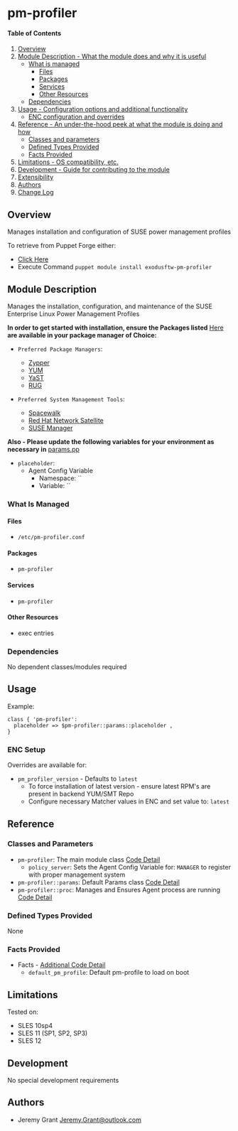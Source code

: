 # pm-profiler

#### Table of Contents

1. [Overview](#overview)
2. [Module Description - What the module does and why it is useful](#module-description)
    * [What is managed](#what-is-managed)
      * [Files](#files)
      * [Packages](#packages)
      * [Services](#services)
      * [Other Resources](#other-resources)
    * [Dependencies](#dependencies)
3. [Usage - Configuration options and additional functionality](#usage)
    * [ENC configuration and overrides](#enc-setup)
4. [Reference - An under-the-hood peek at what the module is doing and how](#reference)
    * [Classes and parameters](#classes-and-parameters)
    * [Defined Types Provided](#defined-types-provided)
    * [Facts Provided](#facts-provided)
5. [Limitations - OS compatibility, etc.](#limitations)
6. [Development - Guide for contributing to the module](#development)
7. [Extensibility](#extensibility)
8. [Authors](#authors)
9. [Change Log](https://github.com/exodusftw/puppet-ovpa/tree/master/CHANGELOG.md)

## Overview

Manages installation and configuration of SUSE power management profiles

To retrieve from Puppet Forge either:
* [Click Here](https://forge.puppetlabs.com/exodusftw/pm-profiler)
* Execute Command `puppet module install exodusftw-pm-profiler`

## Module Description

Manages the installation, configuration, and maintenance of the SUSE Enterprise Linux Power Management Profiles

**In order to get started with installation, ensure the Packages listed** [Here](#packages) **are available in your package manager of Choice:**

* `Preferred Package Managers`:
  * [Zypper](https://en.opensuse.org/Portal:Zypper)
  * [YUM](http://yum.baseurl.org/)
  * [YaST](https://en.opensuse.org/Portal:YaST)
  * [RUG](https://www.suse.com/documentation/sled10/sled_deployment_sp1/data/sec_onlineupdate_rug.html)

* `Preferred System Management Tools`:
  * [Spacewalk](http://spacewalk.redhat.com/)
  * [Red Hat Network Satellite](https://access.redhat.com/products/red-hat-satellite)
  * [SUSE Manager](https://www.suse.com/products/suse-manager/)

**Also - Please update the following variables for your environment as necessary in** [params.pp](https://github.com/exodusftw/puppet-pm-profiler/tree/master/manifests/params.pp)

* `placeholder`:
  * Agent Config Variable 
    * Namespace: ``
    * Variable: ``

### What Is Managed

#### Files
* `/etc/pm-profiler.conf`

#### Packages
* `pm-profiler`

#### Services
* `pm-profiler`

#### Other Resources

* exec entries

### Dependencies
No dependent classes/modules required

## Usage
Example:
```puppet
class { 'pm-profiler':
  placeholder => $pm-profiler::params::placeholder ,
}
```

### ENC Setup
Overrides are available for:
* `pm_profiler_version` - Defaults to `latest`
  * To force installation of latest version - ensure latest RPM's are present in backend YUM/SMT Repo
  * Configure necessary Matcher values in ENC and set value to: `latest`

## Reference

### Classes and Parameters
* `pm-profiler`: The main module class [Code Detail](https://github.com/exodusftw/puppet-ovpa/tree/master/manifests/init.pp)
  * `policy_server`: Sets the Agent Config Variable for: `MANAGER` to register with proper management system
* `pm-profiler::params`: Default Params class [Code Detail](https://github.com/exodusftw/puppet-ovpa/tree/master/manifests/params.pp)
* `pm-profiler::proc`: Manages and Ensures Agent process are running [Code Detail](https://github.com/exodusftw/puppet-ovpa/tree/master/manifests/proc.pp)

### Defined Types Provided
None

### Facts Provided
* Facts - [Additional Code Detail](https://github.com/exodusftw/puppet-pm-profiler/tree/master/lib/facter/opcagtfacts.rb)
  * `default_pm_profile`: Default pm-profile to load on boot

## Limitations

Tested on:
* SLES 10sp4
* SLES 11 (SP1, SP2, SP3)
* SLES 12

## Development
No special development requirements

## Authors

* Jeremy Grant <Jeremy.Grant@outlook.com>

